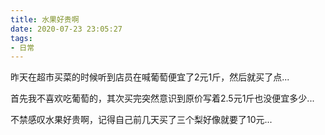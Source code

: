 ```yaml
---
title: 水果好贵啊
date: 2020-07-23 23:05:27
tags:
- 日常
---
```


昨天在超市买菜的时候听到店员在喊葡萄便宜了2元1斤，然后就买了点...

首先我不喜欢吃葡萄的，其次买完突然意识到原价写着2.5元1斤也没便宜多少...

不禁感叹水果好贵啊，记得自己前几天买了三个梨好像就要了10元...

